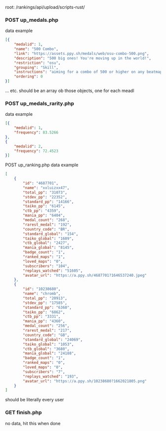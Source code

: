 root: /rankings/api/upload/scripts-rust/


### POST up_medals.php

data example

```json
[{
	"medalid": 1,
	"name": "500 Combo",
	"link": "https://assets.ppy.sh/medals/web/osu-combo-500.png",
	"description": "500 big ones! You're moving up in the world!",
	"restriction": "osu",
	"grouping": "Skill",
	"instructions": "aiming for a combo of 500 or higher on any beatmap",
	"ordering": 0
}]
```

... etc. should be an array ob those objects, one for each meadl


### POST up_medals_rarity.php

data example

```json
[{
	"medalid": 1,
	"frequency": 83.5266
}, 
{
	"medalid": 2,
	"frequency": 72.4523
}]
```


POST up_ranking.php
data example
```json
[
    {
        "id": "4687701",
        "name": "xxluizxx47",
        "total_pp": "31073",
        "stdev_pp": "22352",
        "standard_pp": "14166",
        "taiko_pp": "6145",
        "ctb_pp": "4359",
        "mania_pp": "6404",
        "medal_count": "268",
        "rarest_medal": "192",
        "country_code": "BR",
        "standard_global": "154",
        "taiko_global": "1609",
        "ctb_global": "2427",
        "mania_global": "8145",
        "badge_count": "1",
        "ranked_maps": "1",
        "loved_maps": "0",
        "subscribers": "104",
        "replays_watched": "51605",
        "avatar_url": "https://a.ppy.sh/4687701?1646537240.jpeg"
    },
    {
        "id": "10238680",
        "name": "chromb",
        "total_pp": "20913",
        "stdev_pp": "17585",
        "standard_pp": "6360",
        "taiko_pp": "6862",
        "ctb_pp": "3331",
        "mania_pp": "4360",
        "medal_count": "256",
        "rarest_medal": "217",
        "country_code": "GB",
        "standard_global": "24069",
        "taiko_global": "1053",
        "ctb_global": "3680",
        "mania_global": "24188",
        "badge_count": "1",
        "ranked_maps": "0",
        "loved_maps": "0",
        "subscribers": "7",
        "replays_watched": "193",
        "avatar_url": "https://a.ppy.sh/10238680?1662021805.png"
    }
]
```
should be literally every user


### GET finish.php

no data, hit this when done
